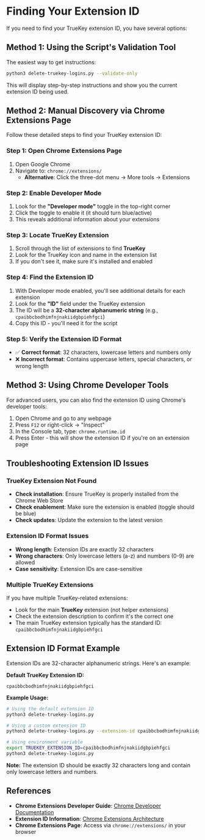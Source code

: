 # Finding Your Extension ID

If you need to find your TrueKey extension ID, you have several options:

## Method 1: Using the Script's Validation Tool

The easiest way to get instructions:

```bash
python3 delete-truekey-logins.py --validate-only
```

This will display step-by-step instructions and show you the current extension ID being used.

## Method 2: Manual Discovery via Chrome Extensions Page

Follow these detailed steps to find your TrueKey extension ID:

### Step 1: Open Chrome Extensions Page
1. Open Google Chrome
2. Navigate to: `chrome://extensions/`
   - **Alternative**: Click the three-dot menu → More tools → Extensions

### Step 2: Enable Developer Mode
1. Look for the **"Developer mode"** toggle in the top-right corner
2. Click the toggle to enable it (it should turn blue/active)
3. This reveals additional information about your extensions

### Step 3: Locate TrueKey Extension
1. Scroll through the list of extensions to find **TrueKey**
2. Look for the TrueKey icon and name in the extension list
3. If you don't see it, make sure it's installed and enabled

### Step 4: Find the Extension ID
1. With Developer mode enabled, you'll see additional details for each extension
2. Look for the **"ID"** field under the TrueKey extension
3. The ID will be a **32-character alphanumeric string** (e.g., `cpaibbcbodhimfnjnakiidgbpiehfgci`)
4. Copy this ID - you'll need it for the script

### Step 5: Verify the Extension ID Format
- ✅ **Correct format**: 32 characters, lowercase letters and numbers only
- ❌ **Incorrect format**: Contains uppercase letters, special characters, or wrong length

## Method 3: Using Chrome Developer Tools

For advanced users, you can also find the extension ID using Chrome's developer tools:

1. Open Chrome and go to any webpage
2. Press `F12` or right-click → "Inspect"
3. In the Console tab, type: `chrome.runtime.id`
4. Press Enter - this will show the extension ID if you're on an extension page

## Troubleshooting Extension ID Issues

### TrueKey Extension Not Found
- **Check installation**: Ensure TrueKey is properly installed from the Chrome Web Store
- **Check enablement**: Make sure the extension is enabled (toggle should be blue)
- **Check updates**: Update the extension to the latest version

### Extension ID Format Issues
- **Wrong length**: Extension IDs are exactly 32 characters
- **Wrong characters**: Only lowercase letters (a-z) and numbers (0-9) are allowed
- **Case sensitivity**: Extension IDs are case-sensitive

### Multiple TrueKey Extensions
If you have multiple TrueKey-related extensions:
- Look for the main **TrueKey** extension (not helper extensions)
- Check the extension description to confirm it's the correct one
- The main TrueKey extension typically has the standard ID: `cpaibbcbodhimfnjnakiidgbpiehfgci`

## Extension ID Format Example

Extension IDs are 32-character alphanumeric strings. Here's an example:

**Default TrueKey Extension ID:**
```
cpaibbcbodhimfnjnakiidgbpiehfgci
```

**Example Usage:**
```bash
# Using the default extension ID
python3 delete-truekey-logins.py

# Using a custom extension ID
python3 delete-truekey-logins.py --extension-id cpaibbcbodhimfnjnakiidgbpiehfgci

# Using environment variable
export TRUEKEY_EXTENSION_ID=cpaibbcbodhimfnjnakiidgbpiehfgci
python3 delete-truekey-logins.py
```

**Note:** The extension ID should be exactly 32 characters long and contain only lowercase letters and numbers.

## References

- **Chrome Extensions Developer Guide**: [Chrome Developer Documentation](https://developer.chrome.com/docs/extensions/)
- **Extension ID Information**: [Chrome Extensions Architecture](https://developer.chrome.com/docs/extensions/mv3/architecture-overview/#extension-id)
- **Chrome Extensions Page**: Access via `chrome://extensions/` in your browser
